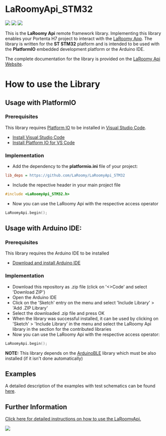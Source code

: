 # LaRoomyApi_STM32
![](https://img.shields.io/badge/Platform-ststm32-002f3e)
![](https://img.shields.io/badge/Environment-PlatformIO-9cf)
![](https://img.shields.io/badge/Framework-Arduino-informational)

This is the **LaRoomy Api** remote framework library. Implementing this library enables your Portenta H7 project to interact with the [LaRoomy App](https://www.laroomy.com). The library is written for the **ST STM32** platform and is intended to be used with the **PlatformIO** embedded development platform or the Arduino IDE.

The complete documentation for the library is provided on the [LaRoomy Api Website](https://api.laroomy.com/).
 
# How to use the Library

## Usage with PlatformIO

### Prerequisites

This library requires [Platform IO](https://platformio.org/platformio-ide) to be installed in [Visual Studio Code](https://code.visualstudio.com/).

- [Install Visual Studio Code](https://code.visualstudio.com/)
- [Install Platform IO for VS Code ](https://docs.platformio.org/en/latest/integration/ide/vscode.html#installation)


### Implementation

- Add the dependency to the **platformio.ini** file of your project:

```ini
lib_deps = https://github.com/LaRoomy/LaRoomyApi_STM32
```

- Include the repective header in your main project file

```c
#include <LaRoomyApi_STM32.h>
```

- Now you can use the LaRoomy Api with the respective access operator

```cpp
LaRoomyApi.begin();
```

## Usage with Arduino IDE:

### Prerequisites

This library requires the Arduino IDE to be installed

- [Download and install Arduino IDE](https://support.arduino.cc/hc/en-us/articles/360019833020-Download-and-install-Arduino-IDE)

### Implementation

- Download this repository as .zip file (click on '<>Code' and select 'Download ZIP')
- Open the Arduino IDE
- Click on the 'Sketch' entry on the menu and select 'Include Library' > 'Add .ZIP Library'
- Select the downloaded .zip file and press OK
- When the library was successful installed, it can be used by clicking on 'Sketch' > 'Include Library' in the menu and select the LaRoomy Api library in the section for the contributed libraries
- Now you can use the LaRoomy Api with the respective access operator:

```cpp
LaRoomyApi.begin();
```

**NOTE:** This library depends on the [ArduinoBLE](https://github.com/arduino-libraries/ArduinoBLE) library which must be also installed (if it isn't done automatically)

## Examples

A detailed description of the examples with test schematics can be found [here](https://github.com/LaRoomy/LaRoomyAPI_Remote_Examples).

## Further Information

[Click here for detailed instructions on how to use the LaRoomyApi.](https://api.laroomy.com/p/laroomy-api-class.html)


![](https://img.shields.io/github/license/LaRoomy/LaRoomyApi_STM32?color=009999&style=for-the-badge)

